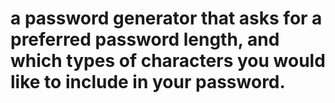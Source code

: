 # a password generator that asks for a preferred password length, and which types of characters you would like to include in your password.